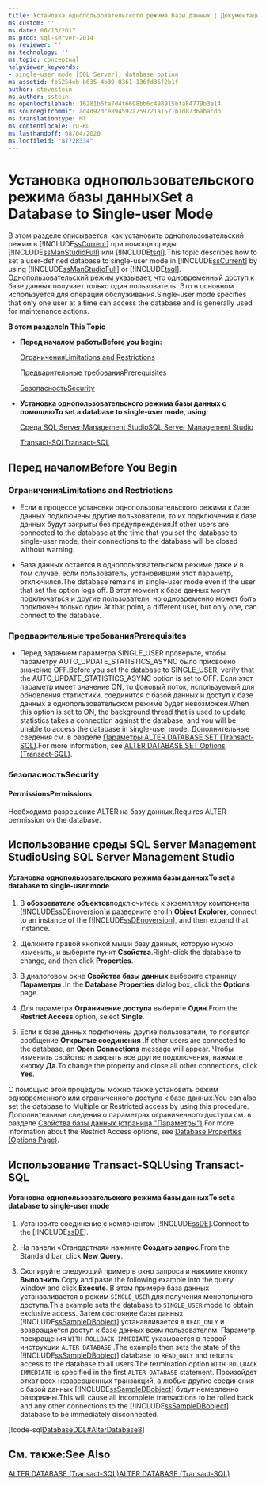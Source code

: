 ```yaml
---
title: Установка однопользовательского режима базы данных | Документация Майкрософт
ms.custom: ''
ms.date: 06/13/2017
ms.prod: sql-server-2014
ms.reviewer: ''
ms.technology: ''
ms.topic: conceptual
helpviewer_keywords:
- single-user mode [SQL Server], database option
ms.assetid: fb5254eb-b635-4b39-8361-136fd36f2b1f
author: stevestein
ms.author: sstein
ms.openlocfilehash: 16281b5fa7d4f6698bb6c498915bfa84779b3e14
ms.sourcegitcommit: ad4d92dce894592a259721a1571b1d8736abacdb
ms.translationtype: MT
ms.contentlocale: ru-RU
ms.lasthandoff: 08/04/2020
ms.locfileid: "87728334"
---
```

# <a name="set-a-database-to-single-user-mode"></a><span data-ttu-id="6bafa-102">Установка однопользовательского режима базы данных</span><span class="sxs-lookup"><span data-stu-id="6bafa-102">Set a Database to Single-user Mode</span></span>
  <span data-ttu-id="6bafa-103">В этом разделе описывается, как установить однопользовательский режим в [!INCLUDE[ssCurrent](../../includes/sscurrent-md.md)] при помощи среды [!INCLUDE[ssManStudioFull](../../includes/ssmanstudiofull-md.md)] или [!INCLUDE[tsql](../../includes/tsql-md.md)].</span><span class="sxs-lookup"><span data-stu-id="6bafa-103">This topic describes how to set a user-defined database to single-user mode in [!INCLUDE[ssCurrent](../../includes/sscurrent-md.md)] by using [!INCLUDE[ssManStudioFull](../../includes/ssmanstudiofull-md.md)] or [!INCLUDE[tsql](../../includes/tsql-md.md)].</span></span> <span data-ttu-id="6bafa-104">Однопользовательский режим указывает, что одновременный доступ к базе данных получает только один пользователь. Это в основном используется для операций обслуживания.</span><span class="sxs-lookup"><span data-stu-id="6bafa-104">Single-user mode specifies that only one user at a time can access the database and is generally used for maintenance actions.</span></span>  
  
 <span data-ttu-id="6bafa-105">**В этом разделе**</span><span class="sxs-lookup"><span data-stu-id="6bafa-105">**In This Topic**</span></span>  
  
-   <span data-ttu-id="6bafa-106">**Перед началом работы**</span><span class="sxs-lookup"><span data-stu-id="6bafa-106">**Before you begin:**</span></span>  
  
     [<span data-ttu-id="6bafa-107">Ограничения</span><span class="sxs-lookup"><span data-stu-id="6bafa-107">Limitations and Restrictions</span></span>](#Restrictions)  
  
     [<span data-ttu-id="6bafa-108">Предварительные требования</span><span class="sxs-lookup"><span data-stu-id="6bafa-108">Prerequisites</span></span>](#Prerequisites)  
  
     [<span data-ttu-id="6bafa-109">Безопасность</span><span class="sxs-lookup"><span data-stu-id="6bafa-109">Security</span></span>](#Security)  
  
-   <span data-ttu-id="6bafa-110">**Установка однопользовательского режима базы данных с помощью**</span><span class="sxs-lookup"><span data-stu-id="6bafa-110">**To set a database to single-user mode, using:**</span></span>  
  
     [<span data-ttu-id="6bafa-111">Среда SQL Server Management Studio</span><span class="sxs-lookup"><span data-stu-id="6bafa-111">SQL Server Management Studio</span></span>](#SSMSProcedure)  
  
     [<span data-ttu-id="6bafa-112">Transact-SQL</span><span class="sxs-lookup"><span data-stu-id="6bafa-112">Transact-SQL</span></span>](#TsqlProcedure)  
  
##  <a name="before-you-begin"></a><a name="BeforeYouBegin"></a> <span data-ttu-id="6bafa-113">Перед началом</span><span class="sxs-lookup"><span data-stu-id="6bafa-113">Before You Begin</span></span>  
  
###  <a name="limitations-and-restrictions"></a><a name="Restrictions"></a> <span data-ttu-id="6bafa-114">Ограничения</span><span class="sxs-lookup"><span data-stu-id="6bafa-114">Limitations and Restrictions</span></span>  
  
-   <span data-ttu-id="6bafa-115">Если в процессе установки однопользовательского режима к базе данных подключены другие пользователи, то их подключения к базе данных будут закрыты без предупреждения.</span><span class="sxs-lookup"><span data-stu-id="6bafa-115">If other users are connected to the database at the time that you set the database to single-user mode, their connections to the database will be closed without warning.</span></span>  
  
-   <span data-ttu-id="6bafa-116">База данных остается в однопользовательском режиме даже и в том случае, если пользователь, установивший этот параметр, отключился.</span><span class="sxs-lookup"><span data-stu-id="6bafa-116">The database remains in single-user mode even if the user that set the option logs off.</span></span> <span data-ttu-id="6bafa-117">В этот момент к базе данных могут подключаться и другие пользователи, но одновременно может быть подключен только один.</span><span class="sxs-lookup"><span data-stu-id="6bafa-117">At that point, a different user, but only one, can connect to the database.</span></span>  
  
###  <a name="prerequisites"></a><a name="Prerequisites"></a> <span data-ttu-id="6bafa-118">Предварительные требования</span><span class="sxs-lookup"><span data-stu-id="6bafa-118">Prerequisites</span></span>  
  
-   <span data-ttu-id="6bafa-119">Перед заданием параметра SINGLE_USER проверьте, чтобы параметру AUTO_UPDATE_STATISTICS_ASYNC было присвоено значение OFF.</span><span class="sxs-lookup"><span data-stu-id="6bafa-119">Before you set the database to SINGLE_USER, verify that the AUTO_UPDATE_STATISTICS_ASYNC option is set to OFF.</span></span> <span data-ttu-id="6bafa-120">Если этот параметр имеет значение ON, то фоновый поток, используемый для обновления статистики, соединится с базой данных и доступ к базе данных в однопользовательском режиме будет невозможен.</span><span class="sxs-lookup"><span data-stu-id="6bafa-120">When this option is set to ON, the background thread that is used to update statistics takes a connection against the database, and you will be unable to access the database in single-user mode.</span></span> <span data-ttu-id="6bafa-121">Дополнительные сведения см. в разделе [Параметры ALTER DATABASE SET (Transact-SQL)](/sql/t-sql/statements/alter-database-transact-sql-set-options).</span><span class="sxs-lookup"><span data-stu-id="6bafa-121">For more information, see [ALTER DATABASE SET Options &#40;Transact-SQL&#41;](/sql/t-sql/statements/alter-database-transact-sql-set-options).</span></span>  
  
###  <a name="security"></a><a name="Security"></a> <span data-ttu-id="6bafa-122">безопасность</span><span class="sxs-lookup"><span data-stu-id="6bafa-122">Security</span></span>  
  
####  <a name="permissions"></a><a name="Permissions"></a> <span data-ttu-id="6bafa-123">Permissions</span><span class="sxs-lookup"><span data-stu-id="6bafa-123">Permissions</span></span>  
 <span data-ttu-id="6bafa-124">Необходимо разрешение ALTER на базу данных.</span><span class="sxs-lookup"><span data-stu-id="6bafa-124">Requires ALTER permission on the database.</span></span>  
  
##  <a name="using-sql-server-management-studio"></a><a name="SSMSProcedure"></a> <span data-ttu-id="6bafa-125">Использование среды SQL Server Management Studio</span><span class="sxs-lookup"><span data-stu-id="6bafa-125">Using SQL Server Management Studio</span></span>  
  
#### <a name="to-set-a-database-to-single-user-mode"></a><span data-ttu-id="6bafa-126">Установка однопользовательского режима базы данных</span><span class="sxs-lookup"><span data-stu-id="6bafa-126">To set a database to single-user mode</span></span>  
  
1.  <span data-ttu-id="6bafa-127">В **обозревателе объектов**подключитесь к экземпляру компонента [!INCLUDE[ssDEnoversion](../../includes/ssdenoversion-md.md)]и разверните его.</span><span class="sxs-lookup"><span data-stu-id="6bafa-127">In **Object Explorer**, connect to an instance of the [!INCLUDE[ssDEnoversion](../../includes/ssdenoversion-md.md)], and then expand that instance.</span></span>  
  
2.  <span data-ttu-id="6bafa-128">Щелкните правой кнопкой мыши базу данных, которую нужно изменить, и выберите пункт **Свойства**.</span><span class="sxs-lookup"><span data-stu-id="6bafa-128">Right-click the database to change, and then click **Properties**.</span></span>  
  
3.  <span data-ttu-id="6bafa-129">В диалоговом окне **Свойства базы данных** выберите страницу **Параметры** .</span><span class="sxs-lookup"><span data-stu-id="6bafa-129">In the **Database Properties** dialog box, click the **Options** page.</span></span>  
  
4.  <span data-ttu-id="6bafa-130">Для параметра **Ограничение доступа** выберите **Один**.</span><span class="sxs-lookup"><span data-stu-id="6bafa-130">From the **Restrict Access** option, select **Single**.</span></span>  
  
5.  <span data-ttu-id="6bafa-131">Если к базе данных подключены другие пользователи, то появится сообщение **Открытые соединения** .</span><span class="sxs-lookup"><span data-stu-id="6bafa-131">If other users are connected to the database, an **Open Connections** message will appear.</span></span> <span data-ttu-id="6bafa-132">Чтобы изменить свойство и закрыть все другие подключения, нажмите кнопку **Да**.</span><span class="sxs-lookup"><span data-stu-id="6bafa-132">To change the property and close all other connections, click **Yes**.</span></span>  
  
 <span data-ttu-id="6bafa-133">С помощью этой процедуры можно также установить режим одновременного или ограниченного доступа к базе данных.</span><span class="sxs-lookup"><span data-stu-id="6bafa-133">You can also set the database to Multiple or Restricted access by using this procedure.</span></span> <span data-ttu-id="6bafa-134">Дополнительные сведения о параметрах ограниченного доступа см. в разделе [Свойства базы данных (страница "Параметры")](database-properties-options-page.md).</span><span class="sxs-lookup"><span data-stu-id="6bafa-134">For more information about the Restrict Access options, see [Database Properties &#40;Options Page&#41;](database-properties-options-page.md).</span></span>  
  
##  <a name="using-transact-sql"></a><a name="TsqlProcedure"></a> <span data-ttu-id="6bafa-135">Использование Transact-SQL</span><span class="sxs-lookup"><span data-stu-id="6bafa-135">Using Transact-SQL</span></span>  
  
#### <a name="to-set-a-database-to-single-user-mode"></a><span data-ttu-id="6bafa-136">Установка однопользовательского режима базы данных</span><span class="sxs-lookup"><span data-stu-id="6bafa-136">To set a database to single-user mode</span></span>  
  
1.  <span data-ttu-id="6bafa-137">Установите соединение с компонентом [!INCLUDE[ssDE](../../includes/ssde-md.md)].</span><span class="sxs-lookup"><span data-stu-id="6bafa-137">Connect to the [!INCLUDE[ssDE](../../includes/ssde-md.md)].</span></span>  
  
2.  <span data-ttu-id="6bafa-138">На панели «Стандартная» нажмите **Создать запрос**.</span><span class="sxs-lookup"><span data-stu-id="6bafa-138">From the Standard bar, click **New Query**.</span></span>  
  
3.  <span data-ttu-id="6bafa-139">Скопируйте следующий пример в окно запроса и нажмите кнопку **Выполнить**.</span><span class="sxs-lookup"><span data-stu-id="6bafa-139">Copy and paste the following example into the query window and click **Execute**.</span></span> <span data-ttu-id="6bafa-140">В этом примере база данных устанавливается в режим `SINGLE_USER` для получения монопольного доступа.</span><span class="sxs-lookup"><span data-stu-id="6bafa-140">This example sets the database to `SINGLE_USER` mode to obtain exclusive access.</span></span> <span data-ttu-id="6bafa-141">Затем состояние базы данных [!INCLUDE[ssSampleDBobject](../../../includes/sssampledbobject-md.md)] устанавливается в `READ_ONLY` и возвращается доступ к базе данных всем пользователям. Параметр прекращения `WITH ROLLBACK IMMEDIATE` указывается в первой инструкции `ALTER DATABASE` .</span><span class="sxs-lookup"><span data-stu-id="6bafa-141">The example then sets the state of the [!INCLUDE[ssSampleDBobject](../../../includes/sssampledbobject-md.md)] database to `READ_ONLY` and returns access to the database to all users.The termination option `WITH ROLLBACK IMMEDIATE` is specified in the first `ALTER DATABASE` statement.</span></span> <span data-ttu-id="6bafa-142">Произойдет откат всех незавершенных транзакций, а любые другие соединения с базой данных [!INCLUDE[ssSampleDBobject](../../../includes/sssampledbobject-md.md)] будут немедленно разорваны.</span><span class="sxs-lookup"><span data-stu-id="6bafa-142">This will cause all incomplete transactions to be rolled back and any other connections to the [!INCLUDE[ssSampleDBobject](../../../includes/sssampledbobject-md.md)] database to be immediately disconnected.</span></span>  
  
 [!code-sql[DatabaseDDL#AlterDatabase8](../../snippets/tsql/SQL14/tsql/databaseddl/transact-sql/alterdatabase.sql#alterdatabase8)]  
  
## <a name="see-also"></a><span data-ttu-id="6bafa-143">См. также:</span><span class="sxs-lookup"><span data-stu-id="6bafa-143">See Also</span></span>  
 [<span data-ttu-id="6bafa-144">ALTER DATABASE (Transact-SQL)</span><span class="sxs-lookup"><span data-stu-id="6bafa-144">ALTER DATABASE &#40;Transact-SQL&#41;</span></span>](/sql/t-sql/statements/alter-database-transact-sql)  
  
  
